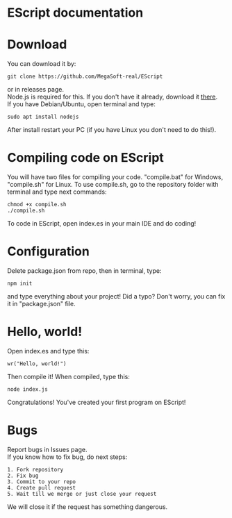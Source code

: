 # EScript documentation

# Download
You can download it by:

    git clone https://github.com/MegaSoft-real/EScript
or in releases page.<br>
Node.js is required for this. If you don't have it already, download it [there](https://nodejs.org).<br>
If you have Debian/Ubuntu, open terminal and type:

    sudo apt install nodejs
After install restart your PC (if you have Linux you don't need to do this!).
# Compiling code on EScript
You will have two files for compiling your code. "compile.bat" for Windows, "compile.sh" for Linux.
To use compile.sh, go to the repository folder with terminal and type next commands:

    chmod +x compile.sh
    ./compile.sh
To code in EScript, open index.es in your main IDE and do coding!
# Configuration
Delete package.json from repo, then in terminal, type:

    npm init
and type everything about your project!
Did a typo? Don't worry, you can fix it in "package.json" file.
# Hello, world!
Open index.es and type this:

    wr("Hello, world!")
Then compile it! When compiled, type this:

    node index.js
Congratulations! You've created your first program on EScript!
# Bugs
Report bugs in Issues page.<br>
If you know how to fix bug, do next steps:<br>

    1. Fork repository
    2. Fix bug
    3. Commit to your repo
    4. Create pull request
    5. Wait till we merge or just close your request
We will close it if the request has something dangerous.

